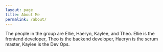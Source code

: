 ```yaml
---
layout: page
title: About Me
permalink: /about/
---
```


The people in the group are Ellie, Haeryn, Kaylee, and Theo. 
Ellie is the frontend developer, Theo is the backend developer, Haeryn is the scrum master, Kaylee is the Dev Ops. 